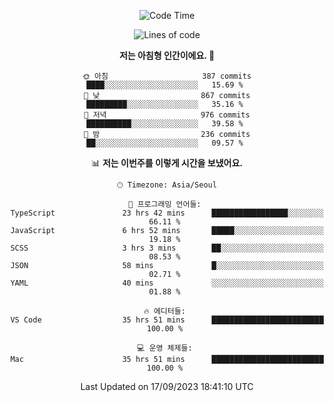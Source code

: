 <div align='center'>
 
<!--START_SECTION:waka-->
![Code Time](http://img.shields.io/badge/Code%20Time-2%2C969%20hrs%205%20mins-blue)

![Lines of code](https://img.shields.io/badge/%EC%A0%80%EB%8A%94%20%EC%97%AC%ED%83%9C%EA%B9%8C%EC%A7%80%20-1.2%20million%20%EC%A4%84%EC%9D%98%20%EC%BD%94%EB%93%9C%EB%A5%BC%20%EC%9E%91%EC%84%B1%ED%96%88%EC%96%B4%EC%9A%94.-blue)

**저는 아침형 인간이에요. 🐤** 

```text
🌞 아침                     387 commits         ████░░░░░░░░░░░░░░░░░░░░░   15.69 % 
🌆 낮　                     867 commits         █████████░░░░░░░░░░░░░░░░   35.16 % 
🌃 저녁                     976 commits         ██████████░░░░░░░░░░░░░░░   39.58 % 
🌙 밤　                     236 commits         ██░░░░░░░░░░░░░░░░░░░░░░░   09.57 % 
```


📊 **저는 이번주를 이렇게 시간을 보냈어요.** 

```text
🕑︎ Timezone: Asia/Seoul

💬 프로그래밍 언어들: 
TypeScript               23 hrs 42 mins      █████████████████░░░░░░░░   66.11 % 
JavaScript               6 hrs 52 mins       █████░░░░░░░░░░░░░░░░░░░░   19.18 % 
SCSS                     3 hrs 3 mins        ██░░░░░░░░░░░░░░░░░░░░░░░   08.53 % 
JSON                     58 mins             █░░░░░░░░░░░░░░░░░░░░░░░░   02.71 % 
YAML                     40 mins             ░░░░░░░░░░░░░░░░░░░░░░░░░   01.88 % 

🔥 에디터들: 
VS Code                  35 hrs 51 mins      █████████████████████████   100.00 % 

💻 운영 체제들: 
Mac                      35 hrs 51 mins      █████████████████████████   100.00 % 
```


 Last Updated on 17/09/2023 18:41:10 UTC
<!--END_SECTION:waka-->
 </div>
<!---
Emewjin/Emewjin is a ✨ special ✨ repository because its `README.md` (this file) appears on your GitHub profile.
You can click the Preview link to take a look at your changes.
--->

